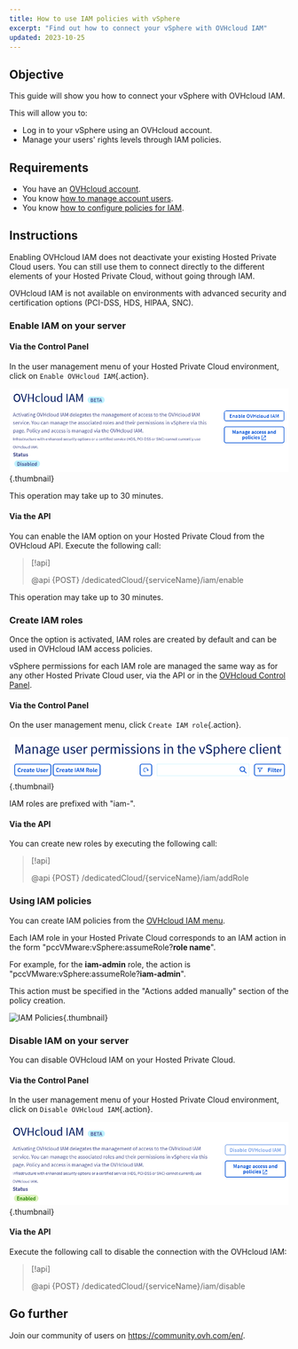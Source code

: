 ```yaml
---
title: How to use IAM policies with vSphere
excerpt: "Find out how to connect your vSphere with OVHcloud IAM"
updated: 2023-10-25
---
```


## Objective

This guide will show you how to connect your vSphere with OVHcloud IAM.

This will allow you to:

- Log in to your vSphere using an OVHcloud account.
- Manage your users' rights levels through IAM policies.

## Requirements

- You have an [OVHcloud account](/pages/account_and_service_management/account_information/ovhcloud-account-creation).
- You know [how to manage account users](/pages/account_and_service_management/account_information/ovhcloud-users-management).
- You know [how to configure policies for IAM](/pages/account_and_service_management/account_information/iam-policy-ui).

## Instructions

Enabling OVHcloud IAM does not deactivate your existing Hosted Private Cloud users. You can still use them to connect directly to the different elements of your Hosted Private Cloud, without going through IAM.

OVHcloud IAM is not available on environments with advanced security and certification options (PCI-DSS, HDS, HIPAA, SNC).

### Enable IAM on your server

#### Via the Control Panel

In the user management menu of your Hosted Private Cloud environment, click on `Enable OVHcloud IAM`{.action}.

![IAM Enable](images/enable_iam.png){.thumbnail}

This operation may take up to 30 minutes.

#### Via the API

You can enable the IAM option on your Hosted Private Cloud from the OVHcloud API. Execute the following call:

> [!api]
>
> @api {POST} /dedicatedCloud/{serviceName}/iam/enable
>

This operation may take up to 30 minutes.

### Create IAM roles

Once the option is activated, IAM roles are created by default and can be used in OVHcloud IAM access policies.

vSphere permissions for each IAM role are managed the same way as for any other Hosted Private Cloud user, via the API or in the [OVHcloud Control Panel](/pages/hosted_private_cloud/hosted_private_cloud_powered_by_vmware/change_users_rights).

#### Via the Control Panel

On the user management menu, click `Create IAM role`{.action}.

![IAM users](images/create_iam_user.png){.thumbnail}

IAM roles are prefixed with "iam-".

#### Via the API

You can create new roles by executing the following call:

> [!api]
>
> @api {POST} /dedicatedCloud/{serviceName}/iam/addRole
>


### Using IAM policies

You can create IAM policies from the [OVHcloud IAM menu](/pages/account_and_service_management/account_information/iam-policy-ui). 

Each IAM role in your Hosted Private Cloud corresponds to an IAM action in the form "pccVMware:vSphere:assumeRole?**role name**".

For example, for the **iam-admin** role, the action is "pccVMware:vSphere:assumeRole?**iam-admin**".

This action must be specified in the "Actions added manually" section of the policy creation.

![IAM Policies](images/action_on_policy.png){.thumbnail}

### Disable IAM on your server

You can disable OVHcloud IAM on your Hosted Private Cloud.

#### Via the Control Panel

In the user management menu of your Hosted Private Cloud environment, click on `Disable OVHcloud IAM`{.action}.

![IAM Disable](images/disable_iam.png){.thumbnail}

#### Via the API

Execute the following call to disable the connection with the OVHcloud IAM:

> [!api]
>
> @api {POST} /dedicatedCloud/{serviceName}/iam/disable
>

## Go further

Join our community of users on <https://community.ovh.com/en/>.